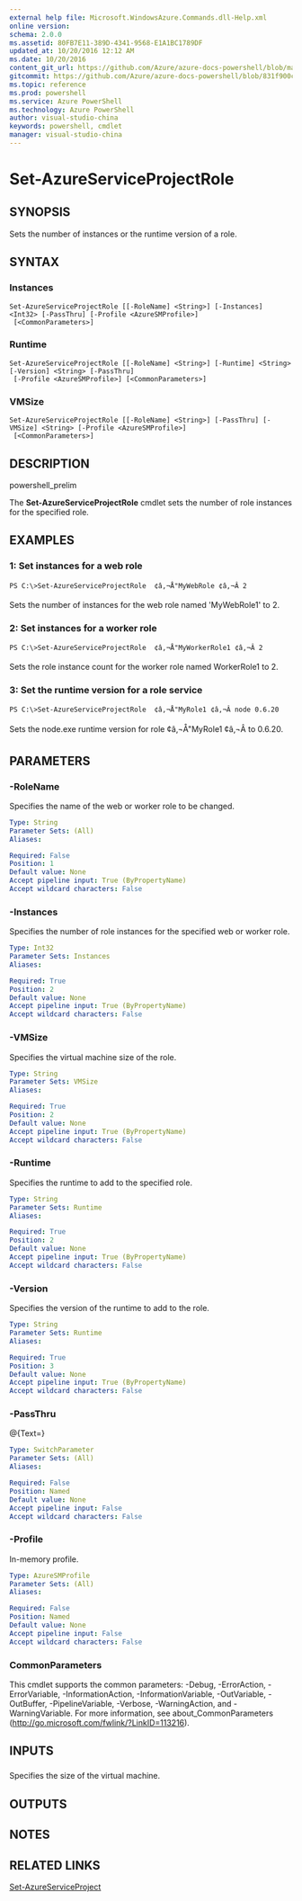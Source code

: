 ```yaml
---
external help file: Microsoft.WindowsAzure.Commands.dll-Help.xml
online version: 
schema: 2.0.0
ms.assetid: 80FB7E11-389D-4341-9568-E1A1BC1789DF
updated_at: 10/20/2016 12:12 AM
ms.date: 10/20/2016
content_git_url: https://github.com/Azure/azure-docs-powershell/blob/master/azureps-cmdlets-docs/ServiceManagement/Azure.Compute/v1.6.1/Set-AzureServiceProjectRole.md
gitcommit: https://github.com/Azure/azure-docs-powershell/blob/831f900c1a4babea8fcc8817cfbc25252a1aa872/azureps-cmdlets-docs/ServiceManagement/Azure.Compute/v1.6.1/Set-AzureServiceProjectRole.md
ms.topic: reference
ms.prod: powershell
ms.service: Azure PowerShell
ms.technology: Azure PowerShell
author: visual-studio-china
keywords: powershell, cmdlet
manager: visual-studio-china
---
```


# Set-AzureServiceProjectRole

## SYNOPSIS
Sets the number of instances or the runtime version of a role.

## SYNTAX

### Instances
```
Set-AzureServiceProjectRole [[-RoleName] <String>] [-Instances] <Int32> [-PassThru] [-Profile <AzureSMProfile>]
 [<CommonParameters>]
```

### Runtime
```
Set-AzureServiceProjectRole [[-RoleName] <String>] [-Runtime] <String> [-Version] <String> [-PassThru]
 [-Profile <AzureSMProfile>] [<CommonParameters>]
```

### VMSize
```
Set-AzureServiceProjectRole [[-RoleName] <String>] [-PassThru] [-VMSize] <String> [-Profile <AzureSMProfile>]
 [<CommonParameters>]
```

## DESCRIPTION
powershell_prelim

The **Set-AzureServiceProjectRole** cmdlet sets the number of role instances for the specified role.

## EXAMPLES

### 1: Set instances for a web role
```
PS C:\>Set-AzureServiceProjectRole  ¢â‚¬Å"MyWebRole ¢â‚¬Â 2
```

Sets the number of instances for the web role named 'MyWebRole1' to 2.

### 2: Set instances for a worker role
```
PS C:\>Set-AzureServiceProjectRole  ¢â‚¬Å"MyWorkerRole1 ¢â‚¬Â 2
```

Sets the role instance count for the worker role named WorkerRole1 to 2.

### 3: Set the runtime version for a role service
```
PS C:\>Set-AzureServiceProjectRole  ¢â‚¬Å"MyRole1 ¢â‚¬Â node 0.6.20
```

Sets the node.exe runtime version for role  ¢â‚¬Å"MyRole1 ¢â‚¬Â to 0.6.20.

## PARAMETERS

### -RoleName
Specifies the name of the web or worker role to be changed.

```yaml
Type: String
Parameter Sets: (All)
Aliases: 

Required: False
Position: 1
Default value: None
Accept pipeline input: True (ByPropertyName)
Accept wildcard characters: False
```

### -Instances
Specifies the number of role instances for the specified web or worker role.

```yaml
Type: Int32
Parameter Sets: Instances
Aliases: 

Required: True
Position: 2
Default value: None
Accept pipeline input: True (ByPropertyName)
Accept wildcard characters: False
```

### -VMSize
Specifies the virtual machine size of the role.

```yaml
Type: String
Parameter Sets: VMSize
Aliases: 

Required: True
Position: 2
Default value: None
Accept pipeline input: True (ByPropertyName)
Accept wildcard characters: False
```

### -Runtime
Specifies the runtime to add to the specified role.

```yaml
Type: String
Parameter Sets: Runtime
Aliases: 

Required: True
Position: 2
Default value: None
Accept pipeline input: True (ByPropertyName)
Accept wildcard characters: False
```

### -Version
Specifies the version of the runtime to add to the role.

```yaml
Type: String
Parameter Sets: Runtime
Aliases: 

Required: True
Position: 3
Default value: None
Accept pipeline input: True (ByPropertyName)
Accept wildcard characters: False
```

### -PassThru
@{Text=}

```yaml
Type: SwitchParameter
Parameter Sets: (All)
Aliases: 

Required: False
Position: Named
Default value: None
Accept pipeline input: False
Accept wildcard characters: False
```

### -Profile
In-memory profile.

```yaml
Type: AzureSMProfile
Parameter Sets: (All)
Aliases: 

Required: False
Position: Named
Default value: None
Accept pipeline input: False
Accept wildcard characters: False
```

### CommonParameters
This cmdlet supports the common parameters: -Debug, -ErrorAction, -ErrorVariable, -InformationAction, -InformationVariable, -OutVariable, -OutBuffer, -PipelineVariable, -Verbose, -WarningAction, and -WarningVariable. For more information, see about_CommonParameters (http://go.microsoft.com/fwlink/?LinkID=113216).

## INPUTS

###  
Specifies the size of the virtual machine.

## OUTPUTS

## NOTES

## RELATED LINKS

[Set-AzureServiceProject](.\Set-AzureServiceProject.md)


